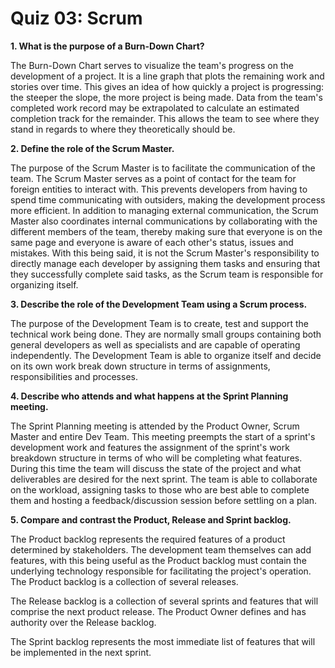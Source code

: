 # Quiz 03: Scrum

**1. What is the purpose of a Burn-Down Chart?**

The Burn-Down Chart serves to visualize the team's progress on the development of a project. It is a line graph that plots the remaining work and stories over time. This gives an idea of how quickly a project is progressing: the steeper the slope, the more project is being made. Data from the team's completed work record may be extrapolated to calculate an estimated completion track for the remainder. This allows the team to see where they stand in regards to where they theoretically should be.

**2. Define the role of the Scrum Master.**

The purpose of the Scrum Master is to facilitate the communication of the team. The Scrum Master serves as a point of contact for the team for foreign entities to interact with. This prevents developers from having to spend time communicating with outsiders, making the development process more efficient. In addition to managing external communication, the Scrum Master also coordinates internal communications by collaborating with the different members of the team, thereby making sure that everyone is on the same page and everyone is aware of each other's status, issues and mistakes. With this being said, it is not the Scrum Master's responsibility to directly manage each developer by assigning them tasks and ensuring that they successfully complete said tasks, as the Scrum team is responsible for organizing itself.

**3. Describe the role of the Development Team using a Scrum process.**

The purpose of the Development Team is to create, test and support the technical work being done. They are normally small groups containing both general developers as well as specialists and are capable of operating independently. The Development Team is able to organize itself and decide on its own work break down structure in terms of assignments, responsibilities and processes.

**4. Describe who attends and what happens at the Sprint Planning meeting.**

The Sprint Planning meeting is attended by the Product Owner, Scrum Master and entire Dev Team. This meeting preempts the start of a sprint's development work and features the assignment of the sprint's work breakdown structure in terms of who will be completing what features. During this time the team will discuss the state of the project and what deliverables are desired for the next sprint. The team is able to collaborate on the workload, assigning tasks to those who are best able to complete them and hosting a feedback/discussion session before settling on a plan.

**5. Compare and contrast the Product, Release and Sprint backlog.**

The Product backlog represents the required features of a product determined by stakeholders. The development team themselves can add features, with this being useful as the Product backlog must contain the underlying technology responsible for facilitating the project's operation. The Product backlog is a collection of several releases.

The Release backlog is a collection of several sprints and features that will comprise the next product release. The Product Owner defines and has authority over the Release backlog.

The Sprint backlog represents the most immediate list of features that will be implemented in the next sprint.
